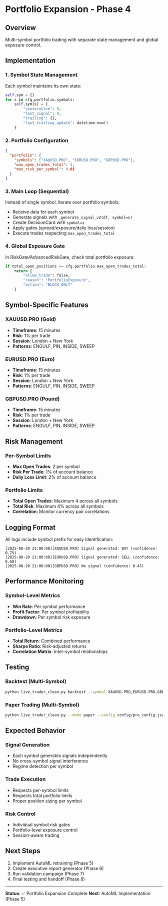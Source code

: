 # Portfolio Expansion - Phase 4

## Overview
Multi-symbol portfolio trading with separate state management and global exposure control.

## Implementation

### 1. Symbol State Management
Each symbol maintains its own state:
```python
self.sym = {}
for s in cfg.portfolio.symbols:
    self.sym[s] = {
        "consecutive": 0,
        "last_signal": 0,
        "trailing": {},
        "last_trailing_update": datetime.now()
    }
```

### 2. Portfolio Configuration
```json
{
  "portfolio": {
    "symbols": ["XAUUSD.PRO", "EURUSD.PRO", "GBPUSD.PRO"],
    "max_open_trades_total": 4,
    "max_risk_per_symbol": 0.01
  }
}
```

### 3. Main Loop (Sequential)
Instead of single symbol, iterate over portfolio symbols:
- Receive data for each symbol
- Generate signals with `_generate_signal_v2(df, symbol=s)`
- Create DecisionCard with `symbol=s`
- Apply gates (spread/exposure/daily loss/session)
- Execute trades respecting `max_open_trades_total`

### 4. Global Exposure Gate
In RiskGate/AdvancedRiskGate, check total portfolio exposure:
```python
if total_open_positions >= cfg.portfolio.max_open_trades_total:
    return {
        "allow_trade": false,
        "reason": "PortfolioExposure",
        "action": "BLOCK_ONLY"
    }
```

## Symbol-Specific Features

### XAUUSD.PRO (Gold)
- **Timeframe**: 15 minutes
- **Risk**: 1% per trade
- **Session**: London + New York
- **Patterns**: ENGULF, PIN, INSIDE, SWEEP

### EURUSD.PRO (Euro)
- **Timeframe**: 15 minutes
- **Risk**: 1% per trade
- **Session**: London + New York
- **Patterns**: ENGULF, PIN, INSIDE, SWEEP

### GBPUSD.PRO (Pound)
- **Timeframe**: 15 minutes
- **Risk**: 1% per trade
- **Session**: London + New York
- **Patterns**: ENGULF, PIN, INSIDE, SWEEP

## Risk Management

### Per-Symbol Limits
- **Max Open Trades**: 2 per symbol
- **Risk Per Trade**: 1% of account balance
- **Daily Loss Limit**: 2% of account balance

### Portfolio Limits
- **Total Open Trades**: Maximum 4 across all symbols
- **Total Risk**: Maximum 4% across all symbols
- **Correlation**: Monitor currency pair correlations

## Logging Format
All logs include symbol prefix for easy identification:
```
[2025-08-20 21:00:00][XAUUSD.PRO] Signal generated: BUY (confidence: 0.75)
[2025-08-20 21:00:00][EURUSD.PRO] Signal generated: SELL (confidence: 0.68)
[2025-08-20 21:00:00][GBPUSD.PRO] No signal (confidence: 0.45)
```

## Performance Monitoring

### Symbol-Level Metrics
- **Win Rate**: Per symbol performance
- **Profit Factor**: Per symbol profitability
- **Drawdown**: Per symbol risk exposure

### Portfolio-Level Metrics
- **Total Return**: Combined performance
- **Sharpe Ratio**: Risk-adjusted returns
- **Correlation Matrix**: Inter-symbol relationships

## Testing

### Backtest (Multi-Symbol)
```bash
python live_trader_clean.py backtest --symbol XAUUSD.PRO,EURUSD.PRO,GBPUSD.PRO --from 2025-07-01 --to 2025-08-15 --regime --agent --config config/pro_config.json
```

### Paper Trading (Multi-Symbol)
```bash
python live_trader_clean.py --mode paper --config config/pro_config.json --agent --agent-mode guard --regime --log-level INFO
```

## Expected Behavior

### Signal Generation
- Each symbol generates signals independently
- No cross-symbol signal interference
- Regime detection per symbol

### Trade Execution
- Respects per-symbol limits
- Respects total portfolio limits
- Proper position sizing per symbol

### Risk Control
- Individual symbol risk gates
- Portfolio-level exposure control
- Session-aware trading

## Next Steps
1. Implement AutoML retraining (Phase 5)
2. Create executive report generator (Phase 6)
3. Run validation campaign (Phase 7)
4. Final testing and handoff (Phase 8)

---
**Status**: ✅ Portfolio Expansion Complete
**Next**: AutoML Implementation (Phase 5)
